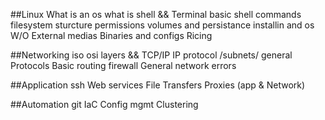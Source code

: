 ##Linux
	What is an os
	what is shell && Terminal
	basic shell commands
	filesystem sturcture
	permissions
	volumes and persistance
	installin and os  W/O External medias
	Binaries and configs
	Ricing 

##Networking
	iso osi layers  && TCP/IP
	IP protocol /subnets/ general Protocols
	Basic routing
	firewall
	General network errors

##Application
	ssh
	Web services
	File Transfers
	Proxies (app & Network)

##Automation
	git
	IaC
	Config mgmt
	Clustering

